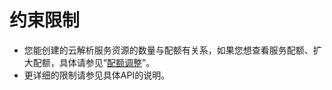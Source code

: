 # 约束限制<a name="zh-cn_topic_0171290942"></a>

-   您能创建的云解析服务资源的数量与配额有关系，如果您想查看服务配额、扩大配额，具体请参见“[配额调整](https://support.huaweicloud.com/usermanual-dns/dns_usermanual_0016.html)”。
-   更详细的限制请参见具体API的说明。


